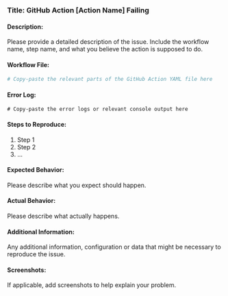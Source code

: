 ### Title: GitHub Action [Action Name] Failing

#### Description:
Please provide a detailed description of the issue. Include the workflow name, step name, and what you believe the action is supposed to do.

#### Workflow File:
```yaml
# Copy-paste the relevant parts of the GitHub Action YAML file here
```

#### Error Log:
```
# Copy-paste the error logs or relevant console output here
```

#### Steps to Reproduce:
1. Step 1
2. Step 2
3. ...

#### Expected Behavior:
Please describe what you expect should happen.

#### Actual Behavior:
Please describe what actually happens.

#### Additional Information:
Any additional information, configuration or data that might be necessary to reproduce the issue.

#### Screenshots:
If applicable, add screenshots to help explain your problem.
